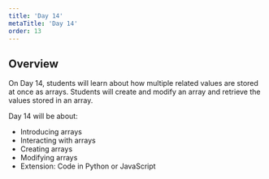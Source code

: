 ```yaml
---
title: 'Day 14'
metaTitle: 'Day 14'
order: 13
---
```


## Overview

On Day 14, students will learn about how multiple related values are stored at once as arrays. Students will create and modify an array and retrieve the values stored in an array.

Day 14 will be about: 

* Introducing arrays
* Interacting with arrays
* Creating arrays
* Modifying arrays
* Extension: Code in Python or JavaScript